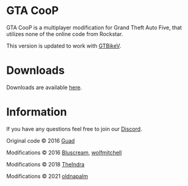 # GTA CooP
GTA CooP is a multiplayer modification for Grand Theft Auto Five, that utilizes none of the online code from Rockstar.

This version is updated to work with [GTBikeV](https://www.gtbikev.com/).

# Downloads
Downloads are available [here](https://github.com/oldnapalm/GTACoOp/releases/latest).

# Information
If you have any questions feel free to join our [Discord](https://discord.gg/kw4dAUQUx4).

Original code © 2016 [Guad](https://github.com/Guad)

Modifications © 2016 [Bluscream](https://github.com/Bluscream), [wolfmitchell](https://github.com/soccermitchy)

Modifications © 2018 [TheIndra](https://github.com/TheIndra55)

Modifications © 2021 [oldnapalm](https://github.com/oldnapalm)
